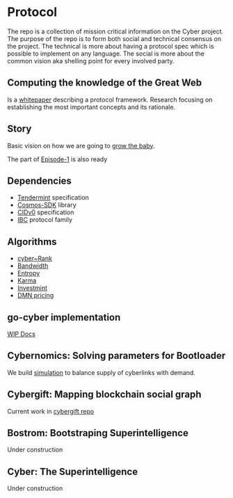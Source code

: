 # Protocol

The repo is a collection of mission critical information on the Cyber project. The purpose of the repo is to form both social and technical consensus on the project. The technical is more about having a protocol spec which is possible to implement on any language. The social is more about the common vision aka shelling point for every involved party.

## Computing the knowledge of the Great Web

Is a [whitepaper](/computing-the-knowledge/computing-the-knowledge.md)  describing a protocol framework. Research focusing on establishing the most important concepts and its rationale.

## Story

Basic vision on how we are going to [grow the baby](/story/cyber-roadmap.md).

The part of [Episode-1](/story/episode-1.md) is also ready

## Dependencies

- [Tendermint](https://github.com/tendermint/spec/tree/master/spec) specification
- [Cosmos-SDK](https://github.com/cosmos/cosmos-sdk/tree/master/docs) library
- [CIDv0](https://github.com/multiformats/cid#cidv0) specification
- [IBC](https://github.com/cosmos/ibc) protocol family

## Algorithms

- [cyber~Rank](/cyber-rank/cyber~Rank.ipynb)
- [Bandwidth](/bandwidth/bandwidth.ipynb)
- [Entropy](/entropy/entropy.ipynb)
- [Karma](/karma/karma.ipynb)
- [Investmint](/investmint/investmint.ipynb)
- [DMN pricing](/dmn/dmn.ipynb)

## go-cyber implementation

[WIP Docs](https://github.com/cybercongress/go-cyber/tree/main/docs)


## Cybernomics: Solving parameters for Bootloader

We build [simulation](https://github.com/cybercongress/cybernomics/blob/main/bostrom/README.md) to balance supply of cyberlinks with demand.

## Cybergift: Mapping blockchain social graph

Current work in [cybergift repo](https://github.com/cybercongress/cybergift)

## Bostrom: Bootstraping Superintelligence

Under construction

## Cyber: The Superintelligence

Under construction


